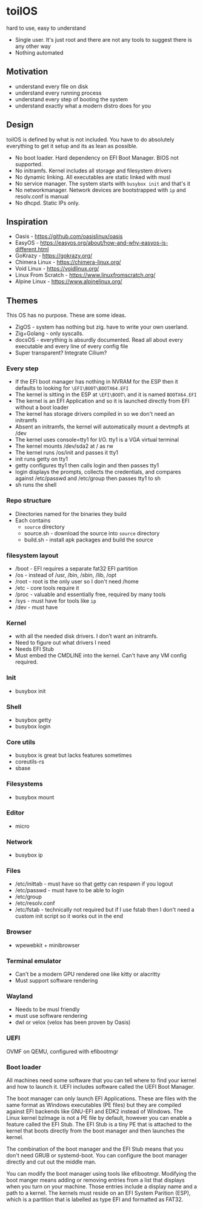 # toilOS

hard to use, easy to understand


* Single user. It's just root and there are not any tools to suggest there is any other way
* Nothing automated

## Motivation
* understand every file on disk
* understand every running process
* understand every step of booting the system
* understand exactly what a modern distro does for you

## Design
toilOS is defined by what is not included. You have to do absolutely everything to get it setup and its as lean as possible.
* No boot loader. Hard dependency on EFI Boot Manager. BIOS not supported.
* No initramfs. Kernel includes all storage and filesystem drivers
* No dynamic linking. All executables are static linked with musl
* No service manager. The system starts with `busybox init` and that's it
* No networkmanager. Network devices are bootstrapped with `ip` and resolv.conf is manual
* No dhcpd. Static IPs only.


## Inspiration
* Oasis - https://github.com/oasislinux/oasis
* EasyOS - https://easyos.org/about/how-and-why-easyos-is-different.html
* GoKrazy - https://gokrazy.org/
* Chimera Linux - https://chimera-linux.org/
* Void Linux - https://voidlinux.org/
* Linux From Scratch - https://www.linuxfromscratch.org/
* Alpine Linux - https://www.alpinelinux.org/

## Themes
This OS has no purpose. These are some ideas.
* ZigOS - system has nothing but zig. have to write your own userland.
* Zig+Golang - only syscalls.
* docsOS - everything is absurdly documented. Read all about every executable and every line of every config file
* Super transparent? Integrate Cilium?

### Every step
* If the EFI boot manager has nothing in NVRAM for the ESP then it defaults to looking for `\EFI\BOOT\BOOTX64.EFI`
* The kernel is sitting in the ESP at `\EFI\BOOT\` and it is named `BOOTX64.EFI`
* The kernel is an EFI Application and so it is launched directly from EFI without a boot loader
* The kernel has storage drivers compiled in so we don't need an initramfs
* Absent an initramfs, the kernel will automatically mount a devtmpfs at /dev
* The kernel uses console=tty1 for I/O. tty1 is a VGA virtual terminal
* The kernel mounts /dev/sda2 at / as rw
* The kernel runs /os/init and passes it tty1
* init runs getty on tty1
* getty configures tty1 then calls login and then passes tty1
* login displays the prompts, collects the credentials, and compares against /etc/passwd and /etc/group then passes tty1 to sh
* sh runs the shell


### Repo structure
* Directories named for the binaries they build
* Each contains
    * `source` directory
    * source.sh - download the source into `source` directory
    * build.sh - install apk packages and build the source

###  filesystem layout
* /boot - EFI requires a separate fat32 EFI partition
* /os - instead of /usr, /bin, /sbin, /lib, /opt
* /root - root is the only user so I don't need /home
* /etc - core tools require it
* /proc - valuable and essentially free, required by many tools
* /sys - must have for tools like `ip`
* /dev - must have



### Kernel
* with all the needed disk drivers. I don’t want an initramfs.
* Need to figure out what drivers I need
* Needs EFI Stub
* Must embed the CMDLINE into the kernel. Can't have any VM config required.


### Init
* busybox init

### Shell
* busybox getty
* busybox login

### Core utils
* busybox is great but lacks features sometimes
* coreutils-rs
* sbase

### Filesystems
* busybox mount


### Editor
* micro

### Network
* busybox ip

### Files
* /etc/inittab - must have so that getty can respawn if you logout
* /etc/passwd - must have to be able to login
* /etc/group
* /etc/resolv.conf
* /etc/fstab - technically not required but if I use fstab then I don't need a custom init script so it works out in the end

### Browser
* wpewebkit + minibrowser

### Terminal emulator
* Can't be a modern GPU rendered one like kitty or alacritty
* Must support software rendering

### Wayland
* Needs to be musl friendly
* must use software rendering
* dwl or velox (velox has been proven by Oasis)

### UEFI
OVMF on QEMU, configured with efibootmgr


### Boot loader
All machines need some software that you can tell where to find your kernel and how to launch it. UEFI includes software called the UEFI Boot Manager.

The boot manager can only launch EFI Applications. These are files with the same format as Windows executables (PE files) but they are compiled against EFI backends like GNU-EFI and EDK2 instead of Windows. The Linux kernel bzImage is not a PE file by default, however you can enable a feature called the EFI Stub. The EFI Stub is a tiny PE that is attached to the kernel that boots directly from the boot manager and then launches the kernel.

The combination of the boot manager and the EFI Stub means that you don't need GRUB or systemd-boot. You can configure the boot manager directly and cut out the middle man.

You can modify the boot manager using tools like efibootmgr. Modifying the boot manger means adding or removing entries from a list that displays when you turn on your machine. Those entries include a display name and a path to a kernel. The kernels must reside on an EFI System Parition (ESP), which is a partition that is labelled as type EFI and formatted as FAT32.
